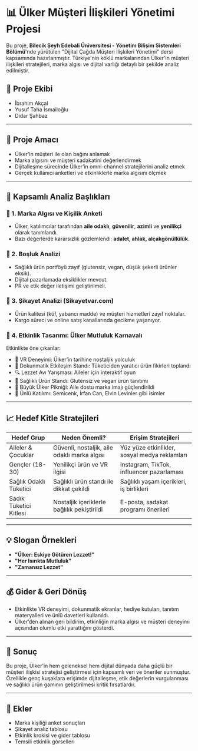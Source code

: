 # 📊 Ülker Müşteri İlişkileri Yönetimi Projesi

Bu proje, **Bilecik Şeyh Edebali Üniversitesi - Yönetim Bilişim Sistemleri Bölümü**'nde yürütülen "Dijital Çağda Müşteri İlişkileri Yönetimi" dersi kapsamında hazırlanmıştır. Türkiye'nin köklü markalarından Ülker'in müşteri ilişkileri stratejileri, marka algısı ve dijital varlığı detaylı bir şekilde analiz edilmiştir.

## 👥 Proje Ekibi
- İbrahim Akçal  
- Yusuf Taha İsmailoğlu  
- Didar Şahbaz  

---

## 🎯 Proje Amacı
- Ülker’in müşteri ile olan bağını anlamak  
- Marka algısını ve müşteri sadakatini değerlendirmek  
- Dijitalleşme sürecinde Ülker’in omni-channel stratejilerini analiz etmek  
- Gerçek kullanıcı anketleri ve etkinliklerle marka algısını ölçmek

---

## 🧠 Kapsamlı Analiz Başlıkları

### 🔹 1. Marka Algısı ve Kişilik Anketi
- Ülker, katılımcılar tarafından **aile odaklı**, **güvenilir**, **azimli** ve **yenilikçi** olarak tanımlandı.
- Bazı değerlerde kararsızlık gözlemlendi: **adalet, ahlak, alçakgönüllülük**.

### 🔹 2. Boşluk Analizi
- Sağlıklı ürün portföyü zayıf (glutensiz, vegan, düşük şekerli ürünler eksik).
- Dijital pazarlamada eksiklikler mevcut.
- PR ve etik değer iletişimi geliştirilmeli.

### 🔹 3. Şikayet Analizi (Sikayetvar.com)
- Ürün kalitesi (küf, yabancı madde) ve müşteri hizmetleri zayıf noktalar.
- Kargo süreci ve online satış kanallarında gecikme yaşanıyor.

### 🔹 4. Etkinlik Tasarımı: Ülker Mutluluk Karnavalı
Etkinlikte öne çıkanlar:
- 🎥 VR Deneyimi: Ülker’in tarihine nostaljik yolculuk  
- 🧠 Dokunmatik Etkileşim Standı: Tüketiciden yaratıcı ürün fikirleri toplandı  
- 🔍 Lezzet Avı Yarışması: Aileler için interaktif oyun  
- 🥗 Sağlıklı Ürün Standı: Glutensiz ve vegan ürün tanıtımı  
- 🎉 Büyük Ülker Pikniği: Aile dostu marka imajı güçlendirildi  
- 🎤 Ünlü Katılımı: Semicenk, İrfan Can, Elvin Levinler gibi isimler

---

## 📈 Hedef Kitle Stratejileri

| Hedef Grup             | Neden Önemli?                                      | Erişim Stratejileri                              |
|------------------------|----------------------------------------------------|--------------------------------------------------|
| Aileler & Çocuklar     | Güvenli, nostaljik, aile odaklı marka algısı       | Yüz yüze etkinlikler, sosyal medya reklamları    |
| Gençler (18-30)        | Yenilikçi ürün ve VR ilgisi                        | Instagram, TikTok, influencer pazarlaması        |
| Sağlık Odaklı Tüketici | Sağlıklı ürün standı ile dikkat çekildi            | Sağlıklı yaşam içerikleri, iş birlikleri         |
| Sadık Tüketici Kitlesi | Nostaljik içeriklerle bağlılık pekiştirildi        | E-posta, sadakat programı önerileri              |

---

## 💡 Slogan Örnekleri
- **"Ülker: Eskiye Götüren Lezzet!"**
- **"Her Isırıkta Mutluluk"**
- **"Zamansız Lezzet"**

---

## 💰 Gider & Geri Dönüş
- Etkinlikte VR deneyimi, dokunmatik ekranlar, hediye kutuları, tanıtım materyalleri ve ünlü davetleri kullanıldı.
- Ülker’den alınan geri bildirim, etkinliğin marka algısı ve müşteri deneyimi açısından olumlu etki yarattığını gösterdi.

---

## 📄 Sonuç
Bu proje, Ülker’in hem geleneksel hem dijital dünyada daha güçlü bir müşteri ilişkisi stratejisi geliştirmesi için kapsamlı veri ve öneriler sunmuştur. Özellikle genç kuşaklara erişimde dijitalleşme, etik değerlerin vurgulanması ve sağlıklı ürün gamının geliştirilmesi kritik fırsatlardır.

---

## 📎 Ekler
- Marka kişiliği anket sonuçları
- Şikayet analiz tablosu
- Etkinlik krokisi ve gider tablosu
- Temsili etkinlik görselleri

